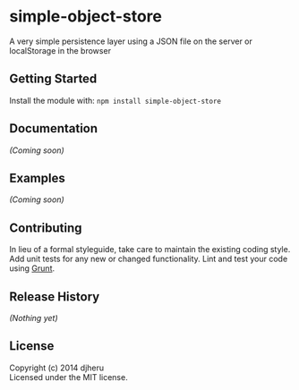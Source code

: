 # simple-object-store

A very simple persistence layer using a JSON file on the server or localStorage in the browser

## Getting Started
Install the module with: `npm install simple-object-store`

## Documentation
_(Coming soon)_

## Examples
_(Coming soon)_

## Contributing
In lieu of a formal styleguide, take care to maintain the existing coding style. Add unit tests for any new or changed functionality. Lint and test your code using [Grunt](http://gruntjs.com/).

## Release History
_(Nothing yet)_

## License
Copyright (c) 2014 djheru  
Licensed under the MIT license.
